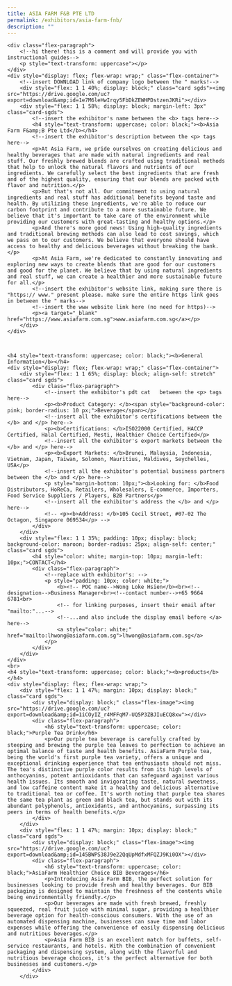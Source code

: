 ```yaml
---
title: ASIA FARM F&B PTE LTD
permalink: /exhibitors/asia-farm-fnb/
description: ""
---
```


	<div class="flex-paragraph">
		<!--hi there! this is a comment and will provide you with instructional guides-->
		<p style="text-transform: uppercase"></p>
	</div>
	<div style="display: flex; flex-wrap: wrap;" class="flex-container">
		<!--insert DOWNLOAD link of company logo between the " marks!-->
		<div style="flex: 1 1 40%; display: block;" class="card sgds"><img src="https://drive.google.com/uc?export=download&amp;id=1e7M6leHwIrqy5FbDkZEWHPDstzenJKRi"></div>
		<div style="flex: 1 1 58%; display: block; margin-left: 3px" class="card-sgds">
			<!--insert the exhibitor's name between the <b> tags here-->
			<h4 style="text-transform: uppercase; color: black;"><b>Asia Farm F&amp;B Pte Ltd</b></h4>
			<!--insert the exhibitor's description between the <p> tags here-->
			<p>At Asia Farm, we pride ourselves on creating delicious and healthy beverages that are made with natural ingredients and real stuff. Our freshly brewed blends are crafted using traditional methods that help to unlock the natural flavors and nutrients of our ingredients. We carefully select the best ingredients that are fresh and of the highest quality, ensuring that our blends are packed with flavor and nutrition.</p>
			<p>But that's not all. Our commitment to using natural ingredients and real stuff has additional benefits beyond taste and health. By utilizing these ingredients, we're able to reduce our carbon footprint and contribute to a more sustainable future. We believe that it's important to take care of the environment while providing our customers with great-tasting and healthy options.</p>
			<p>And there's more good news! Using high-quality ingredients and traditional brewing methods can also lead to cost savings, which we pass on to our customers. We believe that everyone should have access to healthy and delicious beverages without breaking the bank.</p>
			<p>At Asia Farm, we're dedicated to constantly innovating and exploring new ways to create blends that are good for our customers and good for the planet. We believe that by using natural ingredients and real stuff, we can create a healthier and more sustainable future for all.</p>
			<!--insert the exhibitor's website link, making sure there is "https:// www." present please. make sure the entire https link goes in between the " marks-->
			<!--insert the www website link here (no need for https)-->
			<p><a target="_blank" href="https://www.asiafarm.com.sg">www.asiafarm.com.sg</a></p>
		</div>
	</div>



	<h4 style="text-transform: uppercase; color: black;"><b>General Information</b></h4>
	<div style="display: flex; flex-wrap: wrap;" class="flex-container">
		<div style="flex: 1 1 65%; display: block; align-self: stretch" class="card sgds">
			<div class="flex-paragraph">
				<!--insert the exhibitor's pdt cat   between the <p> tags here-->
				<p><b>Product Category: </b><span style="background-color: pink; border-radius: 10 px;">Beverage</span></p> 
				<!--insert all the exhibitor's certifications between the </b> and </p> here-->
				<p><b>Certifications: </b>ISO22000 Certified, HACCP Certified, Halal Certified, Mesti, Healthier Choice Certified</p>
				<!--insert all the exhibitor's export markets between the </b> and </p> here-->
				<p><b>Export Markets: </b>Brunei, Malaysia, Indonesia, Vietnam, Japan, Taiwan, Solomon, Mauritius, Maldives, Seychelles, USA</p>
				<!--insert all the exhibitor's potential business partners between the </b> and </p> here-->
				<p style="margin-bottom: 10px;"><b>Looking for: </b>Food Distributors, HoReCa, Retailers, Wholesalers, E-commerce, Importers, Food Service Suppliers / Players, B2B Partners</p>
				<!--insert all the exhibitor's address the </b> and </p> here-->
				<!-- <p><b>Address: </b>105 Cecil Street, #07-02 The Octagon, Singapore 069534</p> -->
			</div>
		</div>
		<div style="flex: 1 1 35%; padding: 10px; display: block; background-color: maroon; border-radius: 25px; align-self: center;" class="card sgds">
			<h4 style="color: white; margin-top: 10px; margin-left: 10px;">CONTACT</h4>
			<div class="flex-paragraph">
				<!--replace with exhibitor's: -->
				<p style="padding: 10px; color: white;">
					<b><!-- POC name-->Wong Loke Hsien</b><br><!-- designation-->Business Manager<br><!--contact number-->+65 9664 6781<br>
					<!-- for linking purposes, insert their email after "mailto:"...-->
					<!--...and also include the display email before </a> here-->
					<a style="color: white;" href="mailto:lhwong@asiafarm.com.sg">lhwong@asiafarm.com.sg</a>
				</p>
			</div>
		</div>
	</div>
	<br>
	<h4 style="text-transform: uppercase; color: black;"><b>products</b></h4>
	<div style="display: flex; flex-wrap: wrap;">
		<div style="flex: 1 1 47%; margin: 10px; display: block;" class="card sgds">
			<div style="display: block;" class="flex-image"><img src="https://drive.google.com/uc?export=download&amp;id=1iCOyIZ_r4MFFqM7-UQ5P3ZBJIuECQ8xw"></div>
			<div class="flex-paragraph">
				<h6 style="text-transform: uppercase; color: black;">Purple Tea Drink</h6>
				<p>Our purple tea beverage is carefully crafted by steeping and brewing the purple tea leaves to perfection to achieve an optimal balance of taste and health benefits. AsiaFarm Purple tea, being the world's first purple tea variety, offers a unique and exceptional drinking experience that tea enthusiasts should not miss. The tea's distinctive purple color results from its high levels of anthocyanins, potent antioxidants that can safeguard against various health issues. Its smooth and invigorating taste, natural sweetness, and low caffeine content make it a healthy and delicious alternative to traditional tea or coffee. It's worth noting that purple tea shares the same tea plant as green and black tea, but stands out with its abundant polyphenols, antioxidants, and anthocyanins, surpassing its peers in terms of health benefits.</p>
			</div>
		</div>
		<div style="flex: 1 1 47%; margin: 10px; display: block;" class="card sgds">
			<div style="display: block;" class="flex-image"><img src="https://drive.google.com/uc?export=download&amp;id=145BWPS38J9e22QqUpMdfxMFQZJ9Ki0OX"></div>
			<div class="flex-paragraph">
				<h6 style="text-transform: uppercase; color: black;">AsiaFarm Healthier Choice BIB Beverages</h6>
				<p>Introducing Asia Farm BIB, the perfect solution for businesses looking to provide fresh and healthy beverages. Our BIB packaging is designed to maintain the freshness of the contents while being environmentally friendly.</p>
				<p>Our beverages are made with fresh brewed, freshly squeezed, real fruit juice with minimal sugar, providing a healthier beverage option for health-conscious consumers. With the use of an automated dispensing machine, businesses can save time and labor expenses while offering the convenience of easily dispensing delicious and nutritious beverages.</p>
				<p>Asia Farm BIB is an excellent match for buffets, self-service restaurants, and hotels. With the combination of convenient packaging and dispensing system, along with the flavorful and nutritious beverage choices, it's the perfect alternative for both businesses and customers.</p>
			</div>
		</div>
</div>